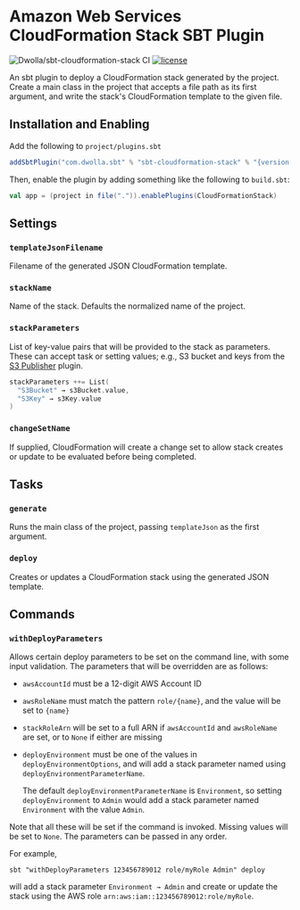 # Amazon Web Services CloudFormation Stack SBT Plugin

![Dwolla/sbt-cloudformation-stack CI](https://github.com/Dwolla/sbt-cloudformation-stack/actions/workflows/ci.yml/badge.svg)
[![license](https://img.shields.io/github/license/Dwolla/sbt-cloudformation-stack.svg?style=flat-square)]()

An sbt plugin to deploy a CloudFormation stack generated by the project. Create a main class in the project that accepts a file path as its first argument, and write the stack's CloudFormation template to the given file.

## Installation and Enabling

Add the following to `project/plugins.sbt`

```scala
addSbtPlugin("com.dwolla.sbt" % "sbt-cloudformation-stack" % "{version-number}")
```

Then, enable the plugin by adding something like the following to `build.sbt`:

```scala
val app = (project in file(".")).enablePlugins(CloudFormationStack)
```
## Settings

### `templateJsonFilename`

Filename of the generated JSON CloudFormation template.

### `stackName`

Name of the stack. Defaults the normalized name of the project.

### `stackParameters`

List of key-value pairs that will be provided to the stack as parameters. These can accept task or setting values; e.g., S3 bucket and keys from the [S3 Publisher](https://github.com/Dwolla/sbt-s3-publisher) plugin.

```scala
stackParameters ++= List(
  "S3Bucket" → s3Bucket.value,
  "S3Key" → s3Key.value
)
```
### `changeSetName`

If supplied, CloudFormation will create a change set to allow stack creates or update to be evaluated before being completed.

## Tasks

### `generate`

Runs the main class of the project, passing `templateJson` as the first argument. 

### `deploy`

Creates or updates a CloudFormation stack using the generated JSON template.

## Commands

### `withDeployParameters`

Allows certain deploy parameters to be set on the command line, with some input validation. The parameters that will be overridden are as follows:

- `awsAccountId` must be a 12-digit AWS Account ID
- `awsRoleName` must match the pattern `role/{name}`, and the value will be set to `{name}`
- `stackRoleArn` will be set to a full ARN if `awsAccountId` and `awsRoleName` are set, or to `None` if either are missing
- `deployEnvironment` must be one of the values in `deployEnvironmentOptions`, and will add a stack parameter named using `deployEnvironmentParameterName`.

    The default `deployEnvironmentParameterName` is `Environment`, so setting `deployEnvironment` to `Admin` would add a stack parameter named `Environment` with the value `Admin`.

Note that all these will be set if the command is invoked. Missing values will be set to `None`. The parameters can be passed in any order.

For example,

```ShellSession
sbt "withDeployParameters 123456789012 role/myRole Admin" deploy
```

will add a stack parameter `Environment → Admin` and create or update the stack using the AWS role `arn:aws:iam::123456789012:role/myRole`.
